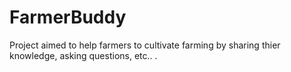 # FarmerBuddy
Project aimed to help farmers to cultivate farming by sharing thier knowledge, asking questions, etc.. .

